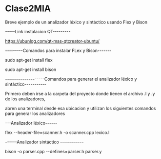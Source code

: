 # Clase2MIA
Breve ejemplo de un analizador léxico y sintáctico usando Flex y Bison

-----Link instalacion QT---------

https://ubunlog.com/qt-mas-qtcreator-ubuntu/

---------Comandos para instalar FLex y Bison-------

sudo apt-get install flex

sudo apt-get install bison

--------------------Comandos para generar el analizador léxico y sintáctico-----------

Primero deben irse a la carpeta del proyecto donde tienen el archivo .l y .y de los analizadores,

abren una terminal desde esa ubicacion y utilizan los siguientes comandos para generar los analizadores

---Analizador léxico------

flex --header-file=scanner.h -o scanner.cpp lexico.l

------Analizador sintáctico ------------

bison -o parser.cpp --defines=parser.h parser.y
